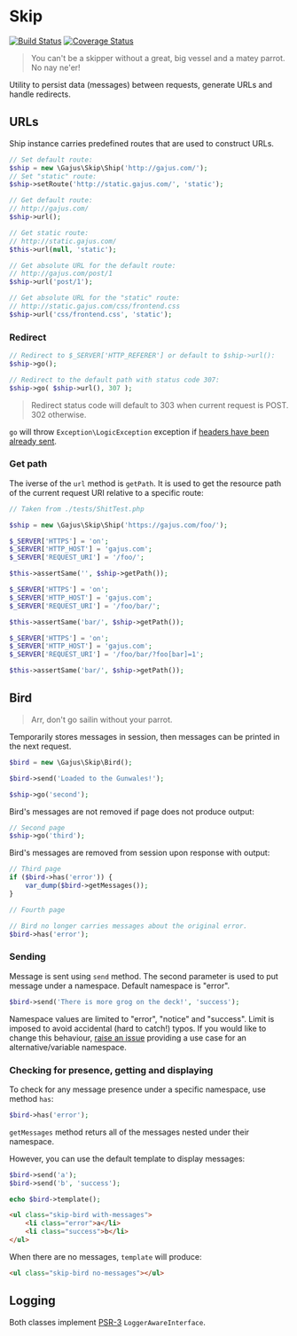 # Skip

[![Build Status](https://travis-ci.org/gajus/skip.png?branch=master)](https://travis-ci.org/gajus/skip)
[![Coverage Status](https://coveralls.io/repos/gajus/skip/badge.png)](https://coveralls.io/r/gajus/skip)

> You can't be a skipper without a great, big vessel and a matey parrot. No nay ne'er!

Utility to persist data (messages) between requests, generate URLs and handle redirects.

## URLs

Ship instance carries predefined routes that are used to construct URLs.

```php
// Set default route:
$ship = new \Gajus\Skip\Ship('http://gajus.com/');
// Set "static" route:
$ship->setRoute('http://static.gajus.com/', 'static');

// Get default route:
// http://gajus.com/
$ship->url();

// Get static route:
// http://static.gajus.com/
$this->url(null, 'static');

// Get absolute URL for the default route:
// http://gajus.com/post/1
$ship->url('post/1');

// Get absolute URL for the "static" route:
// http://static.gajus.com/css/frontend.css
$ship->url('css/frontend.css', 'static');
```

### Redirect

```php
// Redirect to $_SERVER['HTTP_REFERER'] or default to $ship->url():
$ship->go();

// Redirect to the default path with status code 307:
$ship->go( $ship->url(), 307 );
```

> Redirect status code will default to 303 when current request is POST. 302 otherwise.


`go` will throw `Exception\LogicException` exception if [headers have been already sent](http://stackoverflow.com/questions/8028957/how-to-fix-headers-already-sent-error-in-php).

### Get path

The iverse of the `url` method is `getPath`. It is used to get the resource path of the current request URI relative to a specific route:

```php
// Taken from ./tests/ShitTest.php

$ship = new \Gajus\Skip\Ship('https://gajus.com/foo/');

$_SERVER['HTTPS'] = 'on';
$_SERVER['HTTP_HOST'] = 'gajus.com';
$_SERVER['REQUEST_URI'] = '/foo/';

$this->assertSame('', $ship->getPath());

$_SERVER['HTTPS'] = 'on';
$_SERVER['HTTP_HOST'] = 'gajus.com';
$_SERVER['REQUEST_URI'] = '/foo/bar/';

$this->assertSame('bar/', $ship->getPath());

$_SERVER['HTTPS'] = 'on';
$_SERVER['HTTP_HOST'] = 'gajus.com';
$_SERVER['REQUEST_URI'] = '/foo/bar/?foo[bar]=1';

$this->assertSame('bar/', $ship->getPath());
```

## Bird

> Arr, don't go sailin without your parrot.

Temporarily stores messages in session, then messages can be printed in the next request.

```php
$bird = new \Gajus\Skip\Bird();

$bird->send('Loaded to the Gunwales!');

$ship->go('second');
```

Bird's messages are not removed if page does not produce output:

```php
// Second page
$ship->go('third');
```

Bird's messages are removed from session upon response with output:

```php
// Third page
if ($bird->has('error')) {
    var_dump($bird->getMessages());
}
```

```php
// Fourth page

// Bird no longer carries messages about the original error.
$bird->has('error');
```

### Sending

Message is sent using `send` method. The second parameter is used to put message under a namespace. Default namespace is "error".

```php
$bird->send('There is more grog on the deck!', 'success');
```

Namespace values are limited to "error", "notice" and "success". Limit is imposed to avoid accidental (hard to catch!) typos. If you would like to change this behaviour, [raise an issue](https://github.com/gajus/skip/issues) providing a use case for an alternative/variable namespace.

### Checking for presence, getting and displaying

To check for any message presence under a specific namespace, use method `has`:

```php
$bird->has('error');
```

`getMessages` method returs all of the messages nested under their namespace.

However, you can use the default template to display messages:

```php
$bird->send('a');
$bird->send('b', 'success');

echo $bird->template();
```

```html
<ul class="skip-bird with-messages">
    <li class="error">a</li>
    <li class="success">b</li>
</ul>
```

When there are no messages, `template` will produce:

```html
<ul class="skip-bird no-messages"></ul>
```

## Logging

Both classes implement [PSR-3](https://github.com/php-fig/fig-standards/blob/master/accepted/PSR-3-logger-interface.md) `LoggerAwareInterface`.
